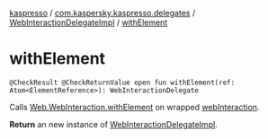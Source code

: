 [kaspresso](../../index.md) / [com.kaspersky.kaspresso.delegates](../index.md) / [WebInteractionDelegateImpl](index.md) / [withElement](./with-element.md)

# withElement

`@CheckResult @CheckReturnValue open fun withElement(ref: Atom<ElementReference>): WebInteractionDelegate`

Calls [Web.WebInteraction.withElement](#) on wrapped [webInteraction](#).

**Return**
an new instance of [WebInteractionDelegateImpl](index.md).

